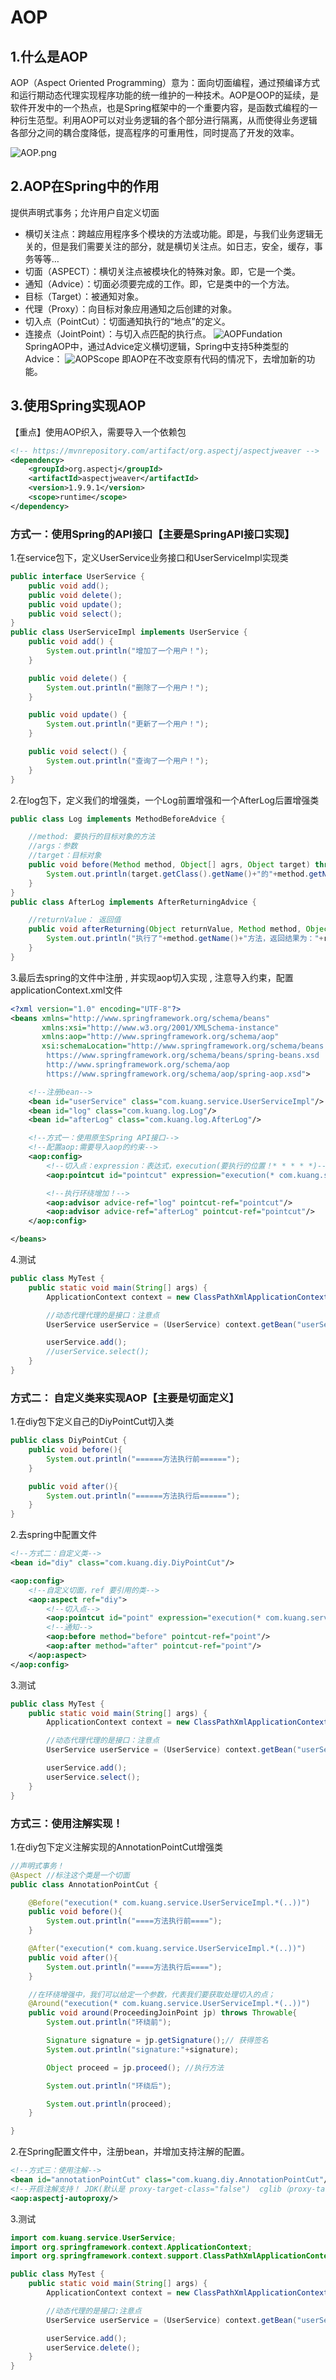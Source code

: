 # AOP
## 1.什么是AOP
AOP（Aspect Oriented Programming）意为：面向切面编程，通过预编译方式和运行期动态代理实现程序功能的统一维护的一种技术。AOP是OOP的延续，是软件开发中的一个热点，也是Spring框架中的一个重要内容，是函数式编程的一种衍生范型。利用AOP可以对业务逻辑的各个部分进行隔离，从而使得业务逻辑各部分之间的耦合度降低，提高程序的可重用性，同时提高了开发的效率。

![AOP.png](AOP.png)

## 2.AOP在Spring中的作用
提供声明式事务；允许用户自定义切面
- 横切关注点：跨越应用程序多个模块的方法或功能。即是，与我们业务逻辑无关的，但是我们需要关注的部分，就是横切关注点。如日志，安全，缓存，事务等等…
- 切面（ASPECT）：横切关注点被模块化的特殊对象。即，它是一个类。
- 通知（Advice）：切面必须要完成的工作。即，它是类中的一个方法。
- 目标（Target）：被通知对象。
- 代理（Proxy）：向目标对象应用通知之后创建的对象。
- 切入点（PointCut）：切面通知执行的“地点”的定义。
- 连接点（JointPoint）：与切入点匹配的执行点。
![AOPFundation](AOPFundation.png)
SpringAOP中，通过Advice定义横切逻辑，Spring中支持5种类型的Advice：
![AOPScope](AOPScope.png)
即AOP在不改变原有代码的情况下，去增加新的功能。
## 3.使用Spring实现AOP
【重点】使用AOP织入，需要导入一个依赖包
```xml
<!-- https://mvnrepository.com/artifact/org.aspectj/aspectjweaver -->
<dependency>
    <groupId>org.aspectj</groupId>
    <artifactId>aspectjweaver</artifactId>
    <version>1.9.9.1</version>
    <scope>runtime</scope>
</dependency>
```
### 方式一：使用Spring的API接口【主要是SpringAPI接口实现】
1.在service包下，定义UserService业务接口和UserServiceImpl实现类
```java
public interface UserService {
    public void add();
    public void delete();
    public void update();
    public void select();
}
public class UserServiceImpl implements UserService {
    public void add() {
        System.out.println("增加了一个用户！");
    }

    public void delete() {
        System.out.println("删除了一个用户！");
    }

    public void update() {
        System.out.println("更新了一个用户！");
    }

    public void select() {
        System.out.println("查询了一个用户！");
    }
}
```
2.在log包下，定义我们的增强类，一个Log前置增强和一个AfterLog后置增强类
```java
public class Log implements MethodBeforeAdvice {

    //method: 要执行的目标对象的方法
    //args：参数
    //target：目标对象
    public void before(Method method, Object[] agrs, Object target) throws Throwable {
        System.out.println(target.getClass().getName()+"的"+method.getName()+"被执行了");
    }
}
public class AfterLog implements AfterReturningAdvice {

    //returnValue： 返回值
    public void afterReturning(Object returnValue, Method method, Object[] args, Object target) throws Throwable {
        System.out.println("执行了"+method.getName()+"方法，返回结果为："+returnValue);
    }
}
```
3.最后去spring的文件中注册 , 并实现aop切入实现 , 注意导入约束，配置applicationContext.xml文件
```xml
<?xml version="1.0" encoding="UTF-8"?>
<beans xmlns="http://www.springframework.org/schema/beans"
       xmlns:xsi="http://www.w3.org/2001/XMLSchema-instance"
       xmlns:aop="http://www.springframework.org/schema/aop"
       xsi:schemaLocation="http://www.springframework.org/schema/beans
        https://www.springframework.org/schema/beans/spring-beans.xsd
        http://www.springframework.org/schema/aop
        https://www.springframework.org/schema/aop/spring-aop.xsd">

    <!--注册bean-->
    <bean id="userService" class="com.kuang.service.UserServiceImpl"/>
    <bean id="log" class="com.kuang.log.Log"/>
    <bean id="afterLog" class="com.kuang.log.AfterLog"/>

    <!--方式一：使用原生Spring API接口-->
    <!--配置aop:需要导入aop的约束-->
    <aop:config>
        <!--切入点：expression：表达式，execution(要执行的位置！* * * * *)-->
        <aop:pointcut id="pointcut" expression="execution(* com.kuang.service.UserServiceImpl.*(..))"/>

        <!--执行环绕增加！-->
        <aop:advisor advice-ref="log" pointcut-ref="pointcut"/>
        <aop:advisor advice-ref="afterLog" pointcut-ref="pointcut"/>
    </aop:config>

</beans>
```
4.测试
```java
public class MyTest {
    public static void main(String[] args) {
        ApplicationContext context = new ClassPathXmlApplicationContext("applicationContext.xml");

        //动态代理代理的是接口：注意点
        UserService userService = (UserService) context.getBean("userService");

        userService.add();
		//userService.select();
    }
}
```
### 方式二： 自定义类来实现AOP【主要是切面定义】
1.在diy包下定义自己的DiyPointCut切入类
```java
public class DiyPointCut {
    public void before(){
        System.out.println("======方法执行前======");
    }

    public void after(){
        System.out.println("======方法执行后======");
    }
}
```
2.去spring中配置文件
```xml
<!--方式二：自定义类-->
<bean id="diy" class="com.kuang.diy.DiyPointCut"/>

<aop:config>
    <!--自定义切面，ref 要引用的类-->
    <aop:aspect ref="diy">
        <!--切入点-->
        <aop:pointcut id="point" expression="execution(* com.kuang.service.UserServiceImpl.*(..))"/>
        <!--通知-->
        <aop:before method="before" pointcut-ref="point"/>
        <aop:after method="after" pointcut-ref="point"/>
    </aop:aspect>
</aop:config>
```
3.测试
```java
public class MyTest {
    public static void main(String[] args) {
        ApplicationContext context = new ClassPathXmlApplicationContext("applicationContext.xml");

        //动态代理代理的是接口：注意点
        UserService userService = (UserService) context.getBean("userService");

        userService.add();
		userService.select();
    }
}
```
### 方式三：使用注解实现！
1.在diy包下定义注解实现的AnnotationPointCut增强类
```java
//声明式事务！
@Aspect //标注这个类是一个切面
public class AnnotationPointCut {

    @Before("execution(* com.kuang.service.UserServiceImpl.*(..))")
    public void before(){
        System.out.println("====方法执行前====");
    }

    @After("execution(* com.kuang.service.UserServiceImpl.*(..))")
    public void after(){
        System.out.println("====方法执行后====");
    }

    //在环绕增强中，我们可以给定一个参数，代表我们要获取处理切入的点；
    @Around("execution(* com.kuang.service.UserServiceImpl.*(..))")
    public void around(ProceedingJoinPoint jp) throws Throwable{
        System.out.println("环绕前");

        Signature signature = jp.getSignature();// 获得签名
        System.out.println("signature:"+signature);

        Object proceed = jp.proceed(); //执行方法

        System.out.println("环绕后");

        System.out.println(proceed);
    }

}
```
2.在Spring配置文件中，注册bean，并增加支持注解的配置。
```xml
<!--方式三：使用注解-->
<bean id="annotationPointCut" class="com.kuang.diy.AnnotationPointCut"/>
<!--开启注解支持！ JDK(默认是 proxy-target-class="false")  cglib（proxy-target-class="true"）-->
<aop:aspectj-autoproxy/>
```
3.测试
```java
import com.kuang.service.UserService;
import org.springframework.context.ApplicationContext;
import org.springframework.context.support.ClassPathXmlApplicationContext;

public class MyTest {
    public static void main(String[] args) {
        ApplicationContext context = new ClassPathXmlApplicationContext("applicationContext.xml");

        //动态代理的是接口:注意点
        UserService userService = (UserService) context.getBean("userService");

        userService.add();
        userService.delete();
    }
}

```